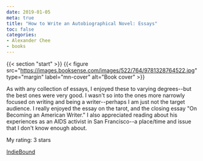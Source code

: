 ```yaml
---
date: 2019-01-05
meta: true
title: "How to Write an Autobiographical Novel: Essays"
toc: false
categories:
- Alexander Chee
- books
---
```


{{< section "start" >}}
{{< figure src="https://images.booksense.com/images/522/764/9781328764522.jpg" type="margin" label="mn-cover" alt="Book cover" >}}

As with any collection of essays, I enjoyed these to varying degrees--but the best ones were very good. I wasn't so into the ones more narrowly focused on writing and being a writer--perhaps I am just not the target audience. I really enjoyed the essay on the tarot, and the closing essay "On Becoming an American Writer." I also appreciated reading about his experiences as an AIDS activist in San Francisco--a place/time and issue that I don't know enough about.

My rating: 3 stars  

[IndieBound](https://www.indiebound.org/book/9781328764522)
